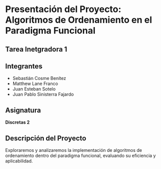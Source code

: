 # Presentación del Proyecto: Algoritmos de Ordenamiento en el Paradigma Funcional

## Tarea Inetgradora 1

## Integrantes
- Sebastián Cosme Benítez
- Matthew Lane Franco
- Juan Esteban Sotelo
- Juan Pablo Sinisterra Fajardo

## Asignatura
**Discretas 2**

## Descripción del Proyecto
Exploraremos y analizaremos la implementación de algoritmos de ordenamiento dentro del paradigma funcional, evaluando su eficiencia y aplicabilidad.
